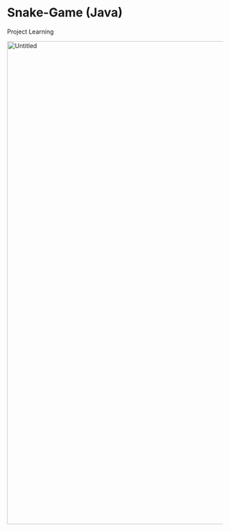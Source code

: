 # Snake-Game (Java)
Project Learning


<img width="1128" alt="Untitled" src="https://github.com/ansonc68/Snake-Game/assets/72823440/f2cbf8cc-a4c4-418d-beb8-ec5f5700152f">
